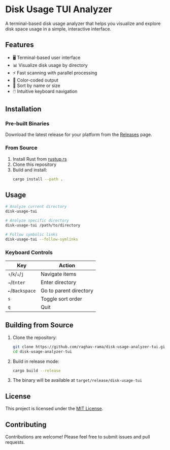 # Disk Usage TUI Analyzer

A terminal-based disk usage analyzer that helps you visualize and explore disk space usage in a simple, interactive interface.

## Features

- 🖥️ Terminal-based user interface
- 📊 Visualize disk usage by directory
- ⚡ Fast scanning with parallel processing
- 🎨 Color-coded output
- 🔄 Sort by name or size
- 🖱️ Intuitive keyboard navigation

## Installation

### Pre-built Binaries

Download the latest release for your platform from the [Releases](https://github.com/raghav-rama/disk-usage-analyzer-tui/releases) page.

### From Source

1. Install Rust from [rustup.rs](https://rustup.rs/)
2. Clone this repository
3. Build and install:
   ```bash
   cargo install --path .
   ```

## Usage

```bash
# Analyze current directory
disk-usage-tui

# Analyze specific directory
disk-usage-tui /path/to/directory

# Follow symbolic links
disk-usage-tui --follow-symlinks
```

### Keyboard Controls

| Key             | Action                 |
| --------------- | ---------------------- |
| `↑`/`k`/`↓`/`j` | Navigate items         |
| `→`/`Enter`     | Enter directory        |
| `←`/`Backspace` | Go to parent directory |
| `s`             | Toggle sort order      |
| `q`             | Quit                   |

## Building from Source

1. Clone the repository:

   ```bash
   git clone https://github.com/raghav-rama/disk-usage-analyzer-tui.git
   cd disk-usage-analyzer-tui
   ```

2. Build in release mode:

   ```bash
   cargo build --release
   ```

3. The binary will be available at `target/release/disk-usage-tui`

## License

This project is licensed under the [MIT License](LICENSE).

## Contributing

Contributions are welcome! Please feel free to submit issues and pull requests.
